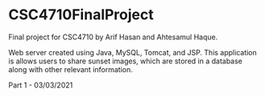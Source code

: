 # CSC4710FinalProject
Final project for CSC4710 by Arif Hasan and Ahtesamul Haque.

Web server created using Java, MySQL, Tomcat, and JSP.
This application is allows users to share sunset images, which are stored in a database along with other relevant information.

Part 1 - 03/03/2021
